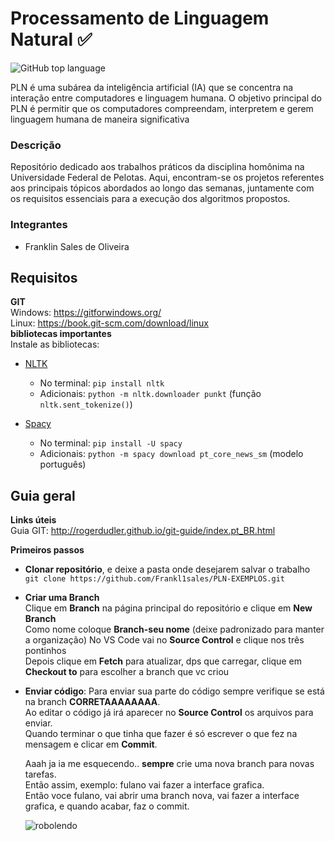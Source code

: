 # Processamento de Linguagem Natural ✅ 
![GitHub top language](https://img.shields.io/github/languages/top/Frankl1sales/PLN-EXEMPLOS)

PLN é uma subárea da inteligência artificial (IA) que se concentra na interação entre computadores e linguagem humana. O objetivo principal do PLN é permitir que os computadores compreendam, interpretem e gerem linguagem humana de maneira significativa

### Descrição

Repositório dedicado aos trabalhos práticos da disciplina homônima na Universidade Federal de Pelotas. Aqui, encontram-se os projetos referentes aos principais tópicos abordados ao longo das semanas, juntamente com os requisitos essenciais para a execução dos algoritmos propostos.

### Integrantes

- Franklin Sales de Oliveira

## Requisitos

**GIT**  
Windows: https://gitforwindows.org/  
Linux: https://book.git-scm.com/download/linux  
**bibliotecas importantes**  
Instale as bibliotecas:
- [NLTK](https://www.nltk.org/install.html)
    - No terminal: `pip install nltk`
    - Adicionais: `python -m nltk.downloader punkt` (função `nltk.sent_tokenize()`)

- [Spacy](https://spacy.io/usage)
    - No terminal: `pip install -U spacy`
    - Adicionais: `python -m spacy download pt_core_news_sm` (modelo português)

## Guia geral

**Links úteis**  
Guia GIT: http://rogerdudler.github.io/git-guide/index.pt_BR.html

**Primeiros passos**

- **Clonar repositório**, e deixe a pasta onde desejarem salvar o trabalho
  `git clone https://github.com/Frankl1sales/PLN-EXEMPLOS.git`

- **Criar uma Branch**  
  Clique em **Branch** na página principal do repositório e clique em **New Branch**  
  Como nome coloque **Branch-seu nome** (deixe padronizado para manter a organização)
  No VS Code vai no **Source Control** e clique nos três pontinhos  
  Depois clique em **Fetch** para atualizar, dps que carregar, clique em **Checkout to** para escolher a branch que vc criou

- **Enviar código**:
  Para enviar sua parte do código sempre verifique se está na branch **CORRETAAAAAAAA**.  
  Ao editar o código já irá aparecer no **Source Control** os arquivos para enviar.  
  Quando terminar o que tinha que fazer é só escrever o que fez na mensagem e clicar em **Commit**.

  Aaah ja ia me esquecendo.. **sempre** crie uma nova branch para novas tarefas.  
  Então assim, exemplo: fulano vai fazer a interface grafica.  
  Então voce fulano, vai abrir uma branch nova, vai fazer a interface grafica, e quando acabar, faz o commit.

  
  ![robolendo](https://camo.githubusercontent.com/67fc6fe69796a1433e92819310c117759475b5cba29dccedecd68a54e6f60fe6/68747470733a2f2f6d69722d73332d63646e2d63662e626568616e63652e6e65742f70726f6a6563745f6d6f64756c65732f313430305f6f70745f312f3831626234623136353638343031392e363430623630333864313333652e676966)
